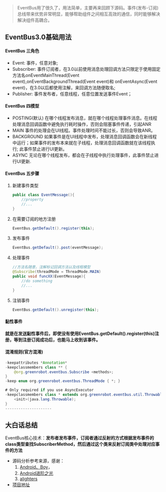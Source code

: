 > EventBus用了很久了，用法简单，主要再来回顾下源码。事件(发布-订阅)总线带来优势非常明显，能够帮助组件之间相互高效的通信，同时能够解决解决组件高耦合。

<!-- more -->

## EventBus3.0基础用法

#### EventBus 三角色
* Event:  事件，任意对象;
* Subscriber: 事件订阅者，在3.0以前使用消息处理回调方法只限定于使用固定方法名onEventMainThread(Event event),onEventBackgroundThread(Event event)和
onEventAsync(Event event)，在3.0以后都使用注解，来回调方法随便取名;
* Publisher: 事件发布者，任意线程，任意位置发送事件Event；

#### EventBus 四模型
* POSTING(默认) 在哪个线程发布消息，就在哪个线程处理事件消息。在线程处理消息回调函数中避免执行耗时操作，否则会阻塞事件传递，引起ANR
* MAIN 事件的处理会在UI线程。事件处理时间不能过长，否则会导致ANR。
* BACKGROUND 如果事件是在UI线程中发布，处理消息回调函数会在新线程中运行；如果事件的发布本来就在子线程，处理消息回调函数就在该线程执行; 此事件禁止进行UI更新。
* ASYNC 无论在哪个线程发布，都会在子线程中执行处理事件，此事件禁止进行UI更新.

#### EventBus 五步骤
1. 新建事件类型

	```java
	public class EventMessage(){
		//property
		//...
	}
	```
	
2. 在需要订阅的地方注册

	```java
	EventBus.getDefault().register(this);
	```
	
3. 发布事件

	```java
	EventBus.getDefault().post(eventMessage);
	```
	
4. 处理事件

	```java
	//方法名随意，注解标记回调方法以及线程模型
	@Subscribe(threadMode = ThreadMode.MAIN)
	public void funcXX(EventMessage){
		//do something
		//...
	}
	```
	
5. 注销事件

	```java
	EventBus.getDefault().unregister(this);
	```
	
#### 黏性事件

**就是在发送黏性事件后，即使没有使用EventBus.getDefault().register(this)注册，等到注册订阅成功后，也能马上收到该事件。**

#### 混淆规则(官方混淆)

```java
-keepattributes *Annotation*
-keepclassmembers class ** {
    @org.greenrobot.eventbus.Subscribe <methods>;
}
-keep enum org.greenrobot.eventbus.ThreadMode { *; }

# Only required if you use AsyncExecutor
-keepclassmembers class * extends org.greenrobot.eventbus.util.ThrowableFailureEvent {
    <init>(java.lang.Throwable);
}
--------------------- 
```

## 大白话总结

EventBus核心技术：**发布者发布事件，订阅者通过反射的方式根据发布事件的class类型查找SubscriberMethod，然后通过这个类来反射订阅类中处理对应事件的方法**

* 源码分析参考来源，感谢：
	1. [Android、Boy](https://www.cnblogs.com/all88/archive/2016/03/30/5338412.html)，
	2. [Android进阶之光](http://liuwangshu.cn/)
	3. [alighters](https://www.jianshu.com/p/7f982f294fc2)
* [项目地址](https://github.com/KevinRocka/EventBusDemo)
